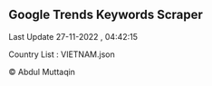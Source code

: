 

## Google Trends Keywords Scraper 
 
Last Update 27-11-2022 , 04:42:15

Country List :
VIETNAM.json



© Abdul Muttaqin 
